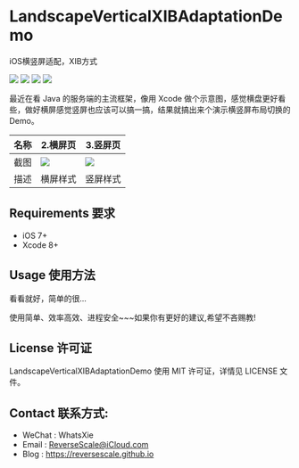 # LandscapeVerticalXIBAdaptationDemo
iOS横竖屏适配，XIB方式

![](https://img.shields.io/badge/platform-iOS-red.svg) 
![](https://img.shields.io/badge/language-Objective--C-orange.svg) 
![](https://img.shields.io/badge/download-1.8MB-brightgreen.svg)
![](https://img.shields.io/badge/license-MIT%20License-brightgreen.svg) 

最近在看 Java 的服务端的主流框架，像用 Xcode 做个示意图，感觉横盘更好看些，做好横屏感觉竖屏也应该可以搞一搞，结果就搞出来个演示横竖屏布局切换的 Demo。

| 名称 |2.横屏页 |3.竖屏页 |
| ------------- | ------------- | ------------- |
| 截图 | ![](http://og1yl0w9z.bkt.clouddn.com/17-8-2/36104314.jpg) | ![](http://og1yl0w9z.bkt.clouddn.com/17-8-2/41510159.jpg) |
| 描述 | 横屏样式 | 竖屏样式 |

## Requirements 要求
* iOS 7+
* Xcode 8+

## Usage 使用方法
看看就好，简单的很...

使用简单、效率高效、进程安全~~~如果你有更好的建议,希望不吝赐教!


## License 许可证
LandscapeVerticalXIBAdaptationDemo 使用 MIT 许可证，详情见 LICENSE 文件。


## Contact 联系方式:
* WeChat : WhatsXie
* Email : ReverseScale@iCloud.com
* Blog : https://reversescale.github.io
